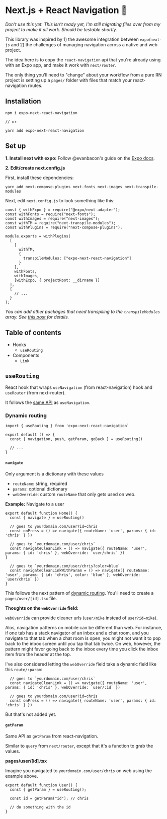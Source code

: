 # Next.js + React Navigation 🥳

_Don't use this yet. This isn't ready yet, I'm still migrating files over from my project to make it all work. Should be testable shortly._

This library was inspired by 1) the awesome integration between `expo`/`next-js` and 2) the challenges of managing navigation across a native and web project.

The idea here is to copy the `react-navigation` api that you're already using with an Expo app, and make it work with `next/router`.

The only thing you'll need to "change" about your workflow from a pure RN project is setting up a `pages/` folder with files that match your react-navigation routes.


## Installation

```
npm i expo-next-react-navigation

// or

yarn add expo-next-react-navigation
```

## Set up

**1. Install next with expo:** Follow @evanbacon's guide on the [Expo docs](https://docs.expo.io/versions/latest/guides/using-nextjs/).

**2. Edit/create next.config.js**

First, install these dependencies:

```
yarn add next-compose-plugins next-fonts next-images next-transpile-modules
```

Next, edit `next.config.js` to look something like this:

```es6
const { withExpo } = require("@expo/next-adapter");
const withFonts = require("next-fonts");
const withImages = require("next-images");
const withTM = require("next-transpile-modules");
const withPlugins = require("next-compose-plugins");

module.exports = withPlugins(
  [
    [
      withTM,
      {
        transpileModules: ["expo-next-react-navigation"]
      }
    ],
    withFonts,
    withImages,
    [withExpo, { projectRoot: __dirname }]
  ],
  {
    // ...
  }
);
```

_You can add other packages that need transpiling to the `transpileModules` array. See [this post](https://forums.expo.io/t/next-js-expo-web-syntaxerror-unexpected-token-export-with-npm-module/31127) for details._

## Table of contents

- Hooks
  - `useRouting`
- Components
  - `Link`

## `useRouting`

React hook that wraps `useNavigation` (from react-navigation) hook and `useRouter` (from next-router). 

It follows the [same API](https://reactnavigation.org/docs/en/next/use-navigation.html) as `useNavigation`.

### Dynamic routing

```
import { useRouting } from 'expo-next-react-navigation`

export default () => {
  const { navigation, push, getParam, goBack } = useRouting()
  
  // ...
}
```

#### `navigate`

Only argument is a dictionary with these values

- `routeName`: string, required
- `params`: optional dictionary
- `webOverride`: custom `routeName` that only gets used on web.  

**Example:** Navigate to a user

```
export default function Home() {
  const { navigate } = useRouting()
  
  // goes to yourdomain.com/user?id=chris
  const onPress = () => navigate({ routeName: 'user', params: { id: 'chris' } })
  
  // goes to `yourdomain.com/user/chris`
  const navigateCleanLink = () => navigate({ routeName: 'user', params: { id: 'chris' }, webOverride: `user/chris` })
}

  // goes to `yourdomain.com/user/chris?color=blue`
  const navigateCleanLinkWithParam = () => navigate({ routeName: 'user', params: { id: 'chris', color: 'blue' }, webOverride: `user/chris` })
}
```

This follows the next pattern of [dynamic routing](https://nextjs.org/learn/basics/clean-urls-with-dynamic-routing). You'll need to create a `pages/user/[id].tsx` file.

**Thoughts on the `webOverride` field:**

`webOverride` can provide cleaner urls (`user/mike` instead of `user?id=mike`). 

Alos, navigation patterns on mobile can be different than web. For instance, if one tab has a stack navigator of an inbox and a chat room, and you navigate to that tab when a chat room is open, you might not want it to pop back to the inbox screen until you tap that tab twice. On web, however, the pattern might favor going back to the inbox every time you click the inbox item from the header at the top. 

I've also considered letting the `webOverride` field take a dynamic field like this `route/:param`:

```
  // goes to `yourdomain.com/user/chris`
  const navigateCleanLink = () => navigate({ routeName: 'user', params: { id: 'chris' }, webOverride: `user/:id` })
  
  // goes to yourdomain.com/user?id=chris
  const onPress = () => navigate({ routeName: 'user', params: { id: 'chris' } })
```

But that's not added yet.

#### `getParam`

Same API as `getParam` from react-navigation.

Similar to `query` from `next/router`, except that it's a function to grab the values.


**pages/user/[id].tsx**

Imagine you navigated to `yourdomain.com/user/chris` on web using the example above.

```es6
export default function User() {
  const { getParam } = useRouting();

  const id = getParam("id"); // chris
  
  // do something with the id
}
```

#### 
